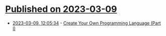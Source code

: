 # [Published on 2023-03-09](index.md)

* [2023-03-09, 12:05:34](https://lobste.rs/s/xtjfas/create_your_own_programming_language) - [Create Your Own Programming Language (Part I)](https://bas.codes/posts/create-a-programming-language)
